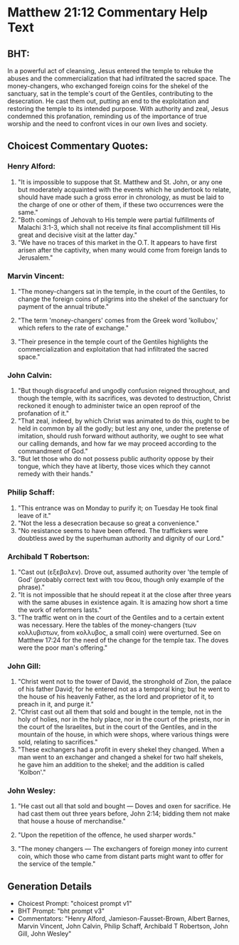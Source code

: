 # Matthew 21:12 Commentary Help Text

## BHT:
In a powerful act of cleansing, Jesus entered the temple to rebuke the abuses and the commercialization that had infiltrated the sacred space. The money-changers, who exchanged foreign coins for the shekel of the sanctuary, sat in the temple's court of the Gentiles, contributing to the desecration. He cast them out, putting an end to the exploitation and restoring the temple to its intended purpose. With authority and zeal, Jesus condemned this profanation, reminding us of the importance of true worship and the need to confront vices in our own lives and society.

## Choicest Commentary Quotes:
### Henry Alford:
1. "It is impossible to suppose that St. Matthew and St. John, or any one but moderately acquainted with the events which he undertook to relate, should have made such a gross error in chronology, as must be laid to the charge of one or other of them, if these two occurrences were the same."
2. "Both comings of Jehovah to His temple were partial fulfillments of Malachi 3:1-3, which shall not receive its final accomplishment till His great and decisive visit at the latter day."
3. "We have no traces of this market in the O.T. It appears to have first arisen after the captivity, when many would come from foreign lands to Jerusalem."

### Marvin Vincent:
1. "The money-changers sat in the temple, in the court of the Gentiles, to change the foreign coins of pilgrims into the shekel of the sanctuary for payment of the annual tribute." 

2. "The term 'money-changers' comes from the Greek word 'kollubov,' which refers to the rate of exchange." 

3. "Their presence in the temple court of the Gentiles highlights the commercialization and exploitation that had infiltrated the sacred space."

### John Calvin:
1. "But though disgraceful and ungodly confusion reigned throughout, and though the temple, with its sacrifices, was devoted to destruction, Christ reckoned it enough to administer twice an open reproof of the profanation of it."
2. "That zeal, indeed, by which Christ was animated to do this, ought to be held in common by all the godly; but lest any one, under the pretense of imitation, should rush forward without authority, we ought to see what our calling demands, and how far we may proceed according to the commandment of God."
3. "But let those who do not possess public authority oppose by their tongue, which they have at liberty, those vices which they cannot remedy with their hands."

### Philip Schaff:
1. "This entrance was on Monday to purify it; on Tuesday He took final leave of it." 
2. "Not the less a desecration because so great a convenience." 
3. "No resistance seems to have been offered. The traffickers were doubtless awed by the superhuman authority and dignity of our Lord."

### Archibald T Robertson:
1. "Cast out (εξεβαλεν). Drove out, assumed authority over 'the temple of God' (probably correct text with του θεου, though only example of the phrase)." 
2. "It is not impossible that he should repeat it at the close after three years with the same abuses in existence again. It is amazing how short a time the work of reformers lasts." 
3. "The traffic went on in the court of the Gentiles and to a certain extent was necessary. Here the tables of the money-changers (των κολλυβιστων, from κολλυβος, a small coin) were overturned. See on Matthew 17:24 for the need of the change for the temple tax. The doves were the poor man's offering."

### John Gill:
1. "Christ went not to the tower of David, the stronghold of Zion, the palace of his father David; for he entered not as a temporal king; but he went to the house of his heavenly Father, as the lord and proprietor of it, to preach in it, and purge it."
2. "Christ cast out all them that sold and bought in the temple, not in the holy of holies, nor in the holy place, nor in the court of the priests, nor in the court of the Israelites, but in the court of the Gentiles, and in the mountain of the house, in which were shops, where various things were sold, relating to sacrifices."
3. "These exchangers had a profit in every shekel they changed. When a man went to an exchanger and changed a shekel for two half shekels, he gave him an addition to the shekel; and the addition is called 'Kolbon'."

### John Wesley:
1. "He cast out all that sold and bought — Doves and oxen for sacrifice. He had cast them out three years before, John 2:14; bidding them not make that house a house of merchandise." 

2. "Upon the repetition of the offence, he used sharper words." 

3. "The money changers — The exchangers of foreign money into current coin, which those who came from distant parts might want to offer for the service of the temple."


## Generation Details
- Choicest Prompt: "choicest prompt v1"
- BHT Prompt: "bht prompt v3"
- Commentators: "Henry Alford, Jamieson-Fausset-Brown, Albert Barnes, Marvin Vincent, John Calvin, Philip Schaff, Archibald T Robertson, John Gill, John Wesley"
